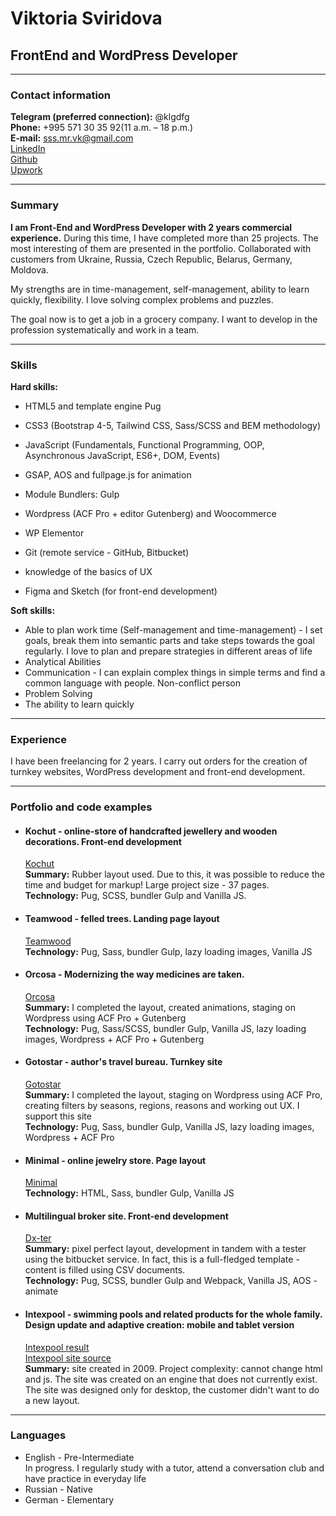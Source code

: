 # Viktoria Sviridova
## FrontEnd and WordPress Developer
* * *
### Contact information
**Telegram (preferred connection):** @klgdfg  
**Phone:** +995 571 30 35 92(11 a.m. – 18 p.m.)  
**E-mail:** sss.mr.vk@gmail.com  
[LinkedIn](https://www.linkedin.com/in/flsviridova/)  
[Github](https://github.com/klgdf)  
[Upwork](https://www.linkedin.com/in/flsviridova/)  
* * *
### Summary
**I am Front-End and WordPress Developer with 2 years commercial experience.** During this time, I have completed more than 25 projects. The most interesting of them are presented in the portfolio. Collaborated with customers from Ukraine, Russia, Czech Republic, Belarus, Germany, Moldova.  

My strengths are in time-management, self-management, ability to learn quickly, flexibility. I love solving complex problems and puzzles.  

The goal now is to get a job in a grocery company. I want to develop in the profession systematically and work in a team.  
* * *
### Skills
**Hard skills:**
  - HTML5 and template engine Pug
  - CSS3 (Bootstrap 4-5, Tailwind CSS, Sass/SCSS and BEM methodology)
  - JavaScript (Fundamentals, Functional Programming, OOP, Asynchronous JavaScript, ES6+, DOM, Events)
  - GSAP, AOS and fullpage.js for animation
  - Module Bundlers: Gulp

  - Wordpress (ACF Pro + editor Gutenberg) and Woocommerce
  - WP Elementor

  - Git (remote service - GitHub, Bitbucket)

  - knowledge of the basics of UX
  - Figma and  Sketch (for front-end development)

**Soft skills:**
  - Able to plan work time (Self-management and time-management) - I set goals, break them into semantic parts and take steps towards the goal regularly. I love to plan and prepare strategies in different areas of life
  - Analytical Abilities
  - Communication - I can explain complex things in simple terms and find a common language with people. Non-conflict person
  - Problem Solving
  - The ability to learn quickly

* * *
### Experience
  I have been freelancing for 2 years. I carry out orders for the creation of turnkey websites, WordPress development and front-end development.
* * *
### Portfolio and code examples
  - #### Kochut - online-store of handcrafted jewellery and wooden decorations. Front-end development  
    [Kochut](https://kochut.org/en/)  
    **Summary:** Rubber layout used. Due to this, it was possible to reduce the time and budget for markup! Large project size - 37 pages.  
    **Technology:** Pug, SCSS, bundler Gulp and Vanilla JS.  
  - #### Teamwood - felled trees. Landing page layout
    [Teamwood](https://teamwood.pro/)  
    **Technology:** Pug, Sass, bundler Gulp, lazy loading images, Vanilla JS  
  - #### Orcosa - Modernizing the way medicines are taken.  
    [Orcosa]()  
    **Summary:** I completed the layout, created animations, staging on Wordpress using ACF Pro + Gutenberg  
    **Technology:** Pug, Sass/SCSS, bundler Gulp, Vanilla JS, lazy loading images, Wordpress + ACF Pro + Gutenberg  
  - #### Gotostar - author's travel bureau. Turnkey site  
    [Gotostar](https://gotostar.ru/en/home-2/)  
    **Summary:** I completed the layout, staging on Wordpress using ACF Pro, creating filters by seasons, regions, reasons and working out UX. I support this site  
    **Technology:** Pug, Sass, bundler Gulp, Vanilla JS, lazy loading images, Wordpress + ACF Pro  
  - #### Minimal - online jewelry store. Page layout  
    [Minimal](https://minimal.com.ua/ua/jewelry-collection/skazhi-tak/)  
    **Technology:** HTML, Sass, bundler Gulp, Vanilla JS  
  - #### Multilingual broker site. Front-end development  
    [Dx-ter](https://result.cf/dx-ter/)  
    **Summary:** pixel perfect layout, development in tandem with a tester using the bitbucket service. In fact, this is a full-fledged template - content is filled using CSV documents.  
    **Technology:** Pug, SCSS, bundler Gulp and Webpack, Vanilla JS, AOS - animate  
  - #### Intexpool - swimming pools and related products for the whole family. Design update and adaptive creation: mobile and tablet version
    [Intexpool result](https://www.intexdev.xyz/)  
    [Intexpool site source](https://www.intexpool.ua/)  
    **Summary:** site created in 2009. Project complexity: cannot change html and js. The site was created on an engine that does not currently exist. The site was designed only for desktop, the customer didn't want to do a new layout.  
* * *
### Languages
  - English - Pre-Intermediate  
  In progress. I regularly study with a tutor, attend a conversation club and have practice in everyday life
  - Russian - Native
  - German - Elementary


